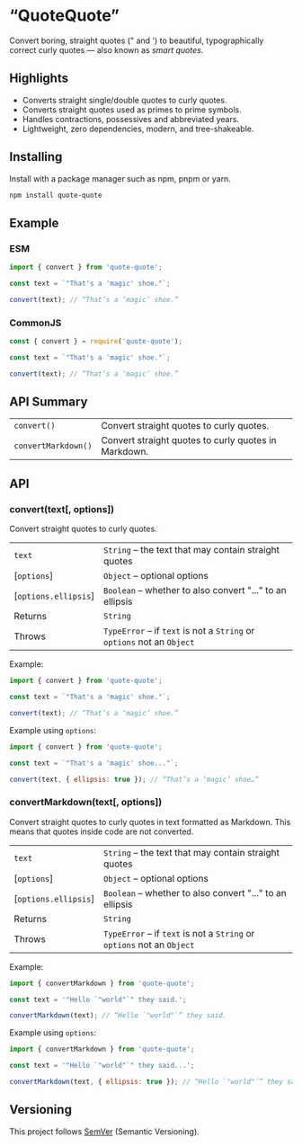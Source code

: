 # “QuoteQuote”

Convert boring, straight quotes (" and ') to beautiful, typographically correct curly quotes — also known as _smart quotes_.

## Highlights

- Converts straight single/double quotes to curly quotes.
- Converts straight quotes used as primes to prime symbols.
- Handles contractions, possessives and abbreviated years.
- Lightweight, zero dependencies, modern, and tree-shakeable.

## Installing

Install with a package manager such as npm, pnpm or yarn.

```sh
npm install quote-quote
```

## Example

### ESM

```js
import { convert } from 'quote-quote';

const text = `"That's a 'magic' shoe."`;

convert(text); // “That’s a ‘magic’ shoe.”
```

### CommonJS

```js
const { convert } = require('quote-quote');

const text = `"That's a 'magic' shoe."`;

convert(text); // “That’s a ‘magic’ shoe.”
```

## API Summary

|                     |                                                      |
| ------------------- | ---------------------------------------------------- |
| `convert()`         | Convert straight quotes to curly quotes.             |
| `convertMarkdown()` | Convert straight quotes to curly quotes in Markdown. |

## API

### convert(text[, options])

Convert straight quotes to curly quotes.

|                      |                                                                        |
| -------------------- | ---------------------------------------------------------------------- |
| `text`               | `String` – the text that may contain straight quotes                   |
| [`options`]          | `Object` – optional options                                            |
| [`options.ellipsis`] | `Boolean` – whether to also convert "..." to an ellipsis               |
| Returns              | `String`                                                               |
| Throws               | `TypeError` – if `text` is not a `String` or `options` not an `Object` |

Example:

```js
import { convert } from 'quote-quote';

const text = `"That's a 'magic' shoe."`;

convert(text); // “That’s a ‘magic’ shoe.”
```

Example using `options`:

```js
import { convert } from 'quote-quote';

const text = `"That's a 'magic' shoe..."`;

convert(text, { ellipsis: true }); // “That’s a ‘magic’ shoe…”
```

### convertMarkdown(text[, options])

Convert straight quotes to curly quotes in text formatted as Markdown. This means that quotes inside code are not converted.

|                      |                                                                        |
| -------------------- | ---------------------------------------------------------------------- |
| `text`               | `String` – the text that may contain straight quotes                   |
| [`options`]          | `Object` – optional options                                            |
| [`options.ellipsis`] | `Boolean` – whether to also convert "..." to an ellipsis               |
| Returns              | `String`                                                               |
| Throws               | `TypeError` – if `text` is not a `String` or `options` not an `Object` |

Example:

```js
import { convertMarkdown } from 'quote-quote';

const text = '"Hello `"world"`" they said.';

convertMarkdown(text); // “Hello `"world"`” they said.
```

Example using `options`:

```js
import { convertMarkdown } from 'quote-quote';

const text = '"Hello `"world"`" they said...';

convertMarkdown(text, { ellipsis: true }); // “Hello `"world"`” they said…
```

## Versioning

This project follows [SemVer](https://semver.org/) (Semantic Versioning).
